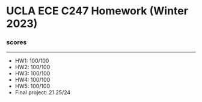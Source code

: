 # UCLA ECE C247 Homework (Winter 2023)

### scores
***
+ HW1: 100/100
+ HW2: 100/100
+ HW3: 100/100
+ HW4: 100/100
+ HW5: 100/100
+ Final project: 21.25/24
